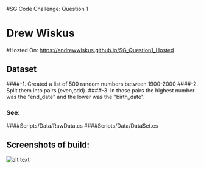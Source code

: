 #SG Code Challenge: Question 1
# Drew Wiskus
#Hosted On: https://andrewwiskus.github.io/SG_Question1_Hosted

## Dataset

####-1. Created a list of 500 random numbers between 1900-2000
####-2. Split them into pairs (even,odd).
####-3. In those pairs the highest number was the "end_date" and the lower was the "birth_date".

### See:
####Scripts/Data/RawData.cs
####Scripts/Data/DataSet.cs


## Screenshots of build:
![alt text](https://raw.githubusercontent.com/andrewwiskus/SG_Question1/master/OutputImages/output_img1.png)
